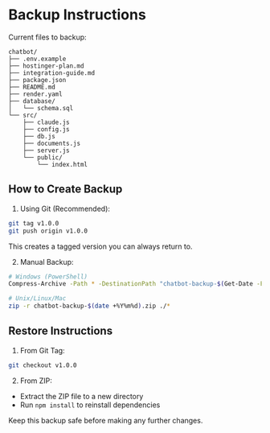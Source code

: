 # Backup Instructions

Current files to backup:
```
chatbot/
├── .env.example
├── hostinger-plan.md
├── integration-guide.md
├── package.json
├── README.md
├── render.yaml
├── database/
│   └── schema.sql
└── src/
    ├── claude.js
    ├── config.js
    ├── db.js
    ├── documents.js
    ├── server.js
    └── public/
        └── index.html
```

## How to Create Backup

1. Using Git (Recommended):
```bash
git tag v1.0.0
git push origin v1.0.0
```
This creates a tagged version you can always return to.

2. Manual Backup:
```bash
# Windows (PowerShell)
Compress-Archive -Path * -DestinationPath "chatbot-backup-$(Get-Date -Format 'yyyyMMdd').zip"

# Unix/Linux/Mac
zip -r chatbot-backup-$(date +%Y%m%d).zip ./*
```

## Restore Instructions

1. From Git Tag:
```bash
git checkout v1.0.0
```

2. From ZIP:
- Extract the ZIP file to a new directory
- Run `npm install` to reinstall dependencies

Keep this backup safe before making any further changes.

